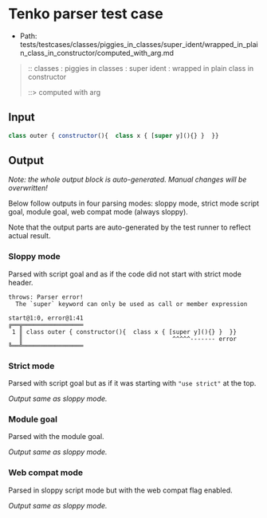 # Tenko parser test case

- Path: tests/testcases/classes/piggies_in_classes/super_ident/wrapped_in_plain_class_in_constructor/computed_with_arg.md

> :: classes : piggies in classes : super ident : wrapped in plain class in constructor
>
> ::> computed with arg

## Input

`````js
class outer { constructor(){  class x { [super y](){} }  }}
`````

## Output

_Note: the whole output block is auto-generated. Manual changes will be overwritten!_

Below follow outputs in four parsing modes: sloppy mode, strict mode script goal, module goal, web compat mode (always sloppy).

Note that the output parts are auto-generated by the test runner to reflect actual result.

### Sloppy mode

Parsed with script goal and as if the code did not start with strict mode header.

`````
throws: Parser error!
  The `super` keyword can only be used as call or member expression

start@1:0, error@1:41
╔══╦═════════════════
 1 ║ class outer { constructor(){  class x { [super y](){} }  }}
   ║                                          ^^^^^------- error
╚══╩═════════════════

`````

### Strict mode

Parsed with script goal but as if it was starting with `"use strict"` at the top.

_Output same as sloppy mode._

### Module goal

Parsed with the module goal.

_Output same as sloppy mode._

### Web compat mode

Parsed in sloppy script mode but with the web compat flag enabled.

_Output same as sloppy mode._

